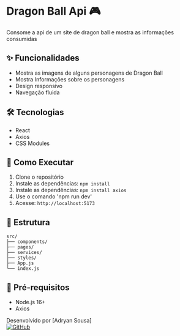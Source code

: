 # Dragon Ball Api 🎮

Consome a api de um site de dragon ball e mostra as informações consumidas

## ✨ Funcionalidades
- Mostra as imagens de alguns personagens de Dragon Ball
- Mostra Informações sobre os personagens
- Design responsivo
- Navegação fluida

## 🛠 Tecnologias
- React
- Axios
- CSS Modules

## 🚀 Como Executar
1. Clone o repositório
2. Instale as dependências: `npm install`
3. Instale as dependências: `npm install axios`
4. Use o comando 'npm run dev'
5. Acesse: `http://localhost:5173`

## 📂 Estrutura
```
src/
├── components/
├── pages/
├── services/
├── styles/
├── App.js
└── index.js
```

## 📌 Pré-requisitos
- Node.js 16+
- Axios


Desenvolvido por [Adryan Sousa]  
[![GitHub](https://img.shields.io/badge/GitHub-100000?style=flat&logo=github&logoColor=white)](https://github.com/AdryanSousa7)
